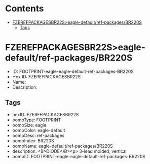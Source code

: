 



Contents
========

* [FZEREFPACKAGESBR22S>eagle-default/ref-packages/BR220S](#fzerefpackagesbr22seagle-defaultref-packagesbr220s)
	* [Tags](#tags)

# FZEREFPACKAGESBR22S>eagle-default/ref-packages/BR220S

- ID: FOOTPRINT-eagle-eagle-default-ref-packages-BR220S
- Hex ID: FZEREFPACKAGESBR22S
- Name: 
- Description: 

## Tags

- hexID: FZEREFPACKAGESBR22S
- oompType: FOOTPRINT
- oompSize: eagle
- oompColor: eagle-default
- oompDesc: ref-packages
- oompIndex: BR220S
- oompName: eagle-default/ref-packages/BR220S
- description: &lt;B&gt;DIODE&lt;/B&gt;&lt;p&gt;&#xD;
3-lead molded, vertical
- oompID: FOOTPRINT-eagle-eagle-default-ref-packages-BR220S
